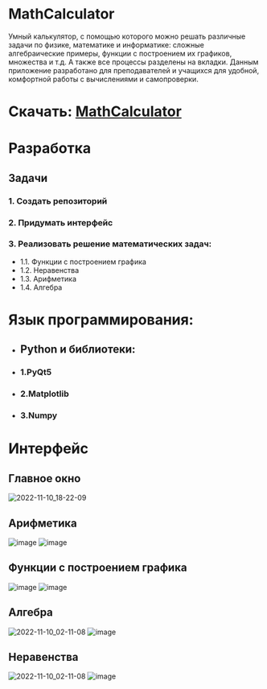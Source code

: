 # MathCalculator
Умный калькулятор, с помощью которого можно решать различные задачи по физике, математике и информатике: сложные алгебраические примеры, функции с построением их графиков, множества и т.д. А также все процессы разделены на вкладки. Данным приложение разработано для преподавателей и учащихся для удобной, комфортной работы с вычислениями и самопроверки.

# Скачать: [MathCalculator](https://github.com/AlexOmelyanenko2007/MathCalculator/releases/tag/v0.1)

# Разработка
## Задачи
### 1. Создать репозиторий
### 2. Придумать интерфейс
### 3. Реализовать решение математических задач:
- 1.1. Функции с построением графика
- 1.2. Неравенства
- 1.3. Арифметика
- 1.4. Алгебра

# Язык программирования:
 - ## Python и библиотеки:
  - ### 1.PyQt5
  - ### 2.Matplotlib
  - ### 3.Numpy

# Интерфейс
## Главное окно
![2022-11-10_18-22-09](https://user-images.githubusercontent.com/94148371/201145636-0b2ca8b3-a562-4f7a-8353-9a7a599a9049.png)

## Арифметика
![image](https://github.com/AlexOmelyanenko2007/MathCalculator/assets/94148371/90ac8a60-fd98-41f3-82fd-4197e08e9a23)
![image](https://github.com/AlexOmelyanenko2007/MathCalculator/assets/94148371/64ca5abe-9230-42df-8401-61d73e240311)

## Функции с построением графика
![image](https://github.com/AlexOmelyanenko2007/MathCalculator/assets/94148371/bc661293-ed1b-41ab-a592-0d6f6988ec47)
![image](https://github.com/AlexOmelyanenko2007/MathCalculator/assets/94148371/fac5a624-4dfc-4451-abf6-df2f7c74be21)

## Алгебра
![2022-11-10_02-11-08](https://user-images.githubusercontent.com/94148371/201153982-ae3dbc7a-0f69-47e2-8fb6-59bbd000c336.png)
![image](https://github.com/AlexOmelyanenko2007/MathCalculator/assets/94148371/77001e3d-567a-46e9-9fcd-04a329fdc3aa)

## Неравенства
![2022-11-10_02-11-08](https://user-images.githubusercontent.com/94148371/201154003-0c39a0fb-de72-4f54-b854-b14bed166e16.png)
![image](https://github.com/AlexOmelyanenko2007/MathCalculator/assets/94148371/51e44709-8fe0-43d2-bdab-18f421570bd5)


